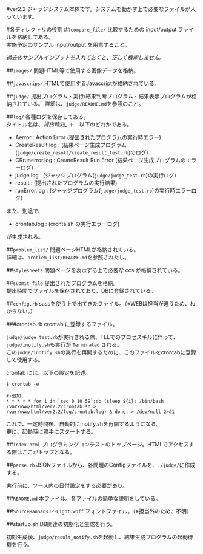 #ver2.2
ジャッジシステム本体です。システムを動かす上で必要なファイルが入っています。

#各ディレクトリの役割
##`compare_file/`
比較するための input/output ファイルを格納してある。  
実施予定のサンプル input/output を用意すること。

*過去のサンプルインプットを入れておくと、正しく機能しません。*

##`images/`
問題HTML等で使用する画像データを格納。

##`javascrips/`
HTMLで使用するJavascriptが格納されている。

##`judge/`
提出プログラム・実行/結果判断プログラム・結果表示プログラムが格納されている。
詳細は、`judge/README.md`を参照のこと。

##`log/`
各種ログを保存してある。  
タイトル名は、*提出時刻_* ＋　以下のどれかである。
 * Aerror : Action Error (提出されたプログラムの実行時エラー)
 * CreateResult.log : (結果ページ生成プログラム(`judge/create_result/create_result_test.rb`)のログ)
 * CRrunerror.log : CreateResult Run Error (結果ページ生成プログラムのエラーログ)
 * judge.log : (ジャッジプログラム(`judge/judge_test.rb`)の実行ログ)
 * result : (提出されたプログラムの実行結果)
 * runError.log : (ジャッジプログラム(`judge/judge_test.rb`)の実行時エラーログ)

また、別途で、
 * crontab.log : (cronta.sh の実行エラーログ)

が生成される。

##`problem_list/`
問題ページHTMLが格納されている。  
詳細は、`problem_list/README.md`を参照されたし。

##`stylesheets`
問題ページを表示する上で必要な ccs が格納されている。

##`submit_file`
提出されたプログラムを格納。  
提出時間でファイルを保存されており、DBに登録されている。

##`config.rb`
sassを使う上で出てきたファイル。（※WEBは担当が違うため、わからない。）

###crontab.rb
crontab に登録するファイル。  

`judge/judge_test.rb`が実行される際、TLEでのプロセスキルに伴って、  
`judge/inotify.sh`も実行が `Terminated` される。  
この`judge/inotify.sh`の実行を再開するために、このファイルをcrontabに登録して使用する。

crontab には、以下の設定を記述。  

```
$ crontab -e

#↓追加
* * * * * for i in `seq 0 10 59`;do (sleep ${i}; /bin/bash /var/www/html/ver2.2/crontab.sh > /var/www/html/ver2.2/log/crontab.log) & done; > /dev/null 2>&1
```
これで、一定時間後、自動的にinotify.shを再開するようになる。  
更に、起動時に勝手にスタートする。

##`index.html`
プログラミングコンテストのトップページ。HTMLでアクセスする際はここがトップとなる。

##`parse.rb`
JSONファイルから、各問題のConfigファイルを、`./judge/`に作成する。

実行前に、ソース内の日付設定をする必要があり。

##`README.md`
本ファイル。各ファイルの簡単な説明をしている。

##`SourceHanSansJP-Light.woff`
フォントファイル。（※担当外のため、不明）

##startup.sh
DB関連の初期化と生成を行う。

初期生成後、`judge/result_notify.sh`を起動し、結果生成プログラムの起動待機を行う。
